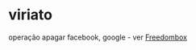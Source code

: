 # viriato
operação apagar facebook, google - ver [Freedombox](https://freedombox.org/ "FreedomBox is designed to be your own inexpensive server at home.")

